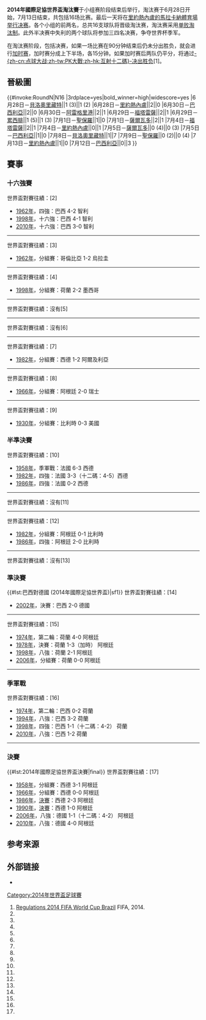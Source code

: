 **2014年國際足協世界盃淘汰賽**于小组赛阶段结束后举行，淘汰赛于6月28日开始，7月13日结束，共包括16场比赛。最后一天将在[里約熱內盧的](https://zh.wikipedia.org/wiki/里約熱內盧 "wikilink")[馬拉卡納體育場举行决赛](https://zh.wikipedia.org/wiki/馬拉卡納體育場 "wikilink")。各个小组的前两名，总共16支球队将晋级淘汰赛，淘汰赛采用[单败淘汰制](../Page/单败淘汰制.md "wikilink")。此外半决赛中失利的两个球队将参加三四名决赛，争夺世界杯季军。

在淘汰赛阶段，包括决赛，如果一场比赛在90分钟结束后仍未分出胜负，就会进行[加时赛](https://zh.wikipedia.org/wiki/加时赛 "wikilink")，加时赛分成上下半场，各15分钟。如果加时赛后两队仍平分，将通过[-{zh-cn:点球大战;zh-tw:PK大戰;zh-hk:互射十二碼}-决出胜负](https://zh.wikipedia.org/wiki/点球大战 "wikilink")\[1\]。

## 晉級圖

<section begin=bracket />

{{\#invoke:RoundN|N16 |3rdplace=yes|bold_winner=high|widescore=yes
|6月28日－[貝洛奧里藏特](https://zh.wikipedia.org/wiki/貝洛奧里藏特 "wikilink")||1
(3)||1 (2)
|6月28日－[里約熱內盧](https://zh.wikipedia.org/wiki/里約熱內盧 "wikilink")||2||0
|6月30日－[巴西利亞](https://zh.wikipedia.org/wiki/巴西利亞 "wikilink")||2||0
|6月30日－[阿雷格里港](../Page/阿雷格里港.md "wikilink")||2||1
|6月29日－[福塔雷薩](https://zh.wikipedia.org/wiki/福塔雷薩 "wikilink")||2||1
|6月29日－[累西腓](../Page/累西腓.md "wikilink")||1 (5)||1 (3)
|7月1日－[聖保羅](../Page/聖保羅_\(巴西\).md "wikilink")||1||0
|7月1日－[薩爾瓦多](https://zh.wikipedia.org/wiki/薩爾瓦多_\(巴西\) "wikilink")||2||1
|7月4日－[福塔雷薩](https://zh.wikipedia.org/wiki/福塔雷薩 "wikilink")||2||1
|7月4日－[里約熱內盧](https://zh.wikipedia.org/wiki/里約熱內盧 "wikilink")||0||1
|7月5日－[薩爾瓦多](https://zh.wikipedia.org/wiki/薩爾瓦多_\(巴西\) "wikilink")||0
(4)||0 (3)
|7月5日－[巴西利亞](https://zh.wikipedia.org/wiki/巴西利亞 "wikilink")||1||0
|7月8日－[貝洛奧里藏特](https://zh.wikipedia.org/wiki/貝洛奧里藏特 "wikilink")||1||7
|7月9日－[聖保羅](../Page/聖保羅_\(巴西\).md "wikilink")||0 (2)||0 (4)
|7月13日－[里約熱內盧](https://zh.wikipedia.org/wiki/里約熱內盧 "wikilink")||1||0
|7月12日－[巴西利亞](https://zh.wikipedia.org/wiki/巴西利亞 "wikilink")||0||3 }}

<section end=bracket />

## 賽事

### 十六強賽

<section begin=r16-1 />

<section end=r16-1 />

世界盃對賽往績：\[2\]

  - [1962年](../Page/1962年國際足協世界盃.md "wikilink")，四強：巴西 4-2 智利
  - [1998年](../Page/1998年國際足協世界盃.md "wikilink")，十六強：巴西 4-1 智利
  - [2010年](https://zh.wikipedia.org/wiki/2010年國際足協世界盃 "wikilink")，十六強：巴西
    3-0 智利

-----

<section begin=r16-2 />

<section end=r16-2 />

世界盃對賽往績：\[3\]

  - [1962年](../Page/1962年國際足協世界盃.md "wikilink")，分組賽：哥倫比亞 1-2 烏拉圭

-----

<section begin=r16-3 />

<section end=r16-3 />

世界盃對賽往績：\[4\]

  - [1998年](../Page/1998年國際足協世界盃.md "wikilink")，分組賽：荷蘭 2-2 墨西哥

-----

<section begin=r16-4 />

<section end=r16-4 />

世界盃對賽往績：沒有\[5\]

-----

<section begin=r16-5 />

<section end=r16-5 />

世界盃對賽往績：沒有\[6\]

-----

<section begin=r16-6 />

<section end=r16-6 />

世界盃對賽往績：\[7\]

  - [1982年](../Page/1982年國際足協世界盃.md "wikilink")，分組賽：西德 1-2 阿爾及利亞

-----

<section begin=r16-7 />

<section end=r16-7 />

世界盃對賽往績：\[8\]

  - [1966年](../Page/1966年國際足協世界盃.md "wikilink")，分組賽：阿根廷 2-0 瑞士

-----

<section begin=r16-8 />

<section end=r16-8 />

世界盃對賽往績：\[9\]

  - [1930年](../Page/1930年國際足協世界盃.md "wikilink")，分組賽：比利時 0-3 美國

### 半準決賽

<section begin=qf1 />

<section end=qf1 />

世界盃對賽往績：\[10\]

  - [1958年](../Page/1958年國際足協世界盃.md "wikilink")，季軍戰：法國 6-3 西德
  - [1982年](../Page/1982年國際足協世界盃.md "wikilink")，四強：法國 3-3（十二碼：4-5）西德
  - [1986年](../Page/1986年國際足協世界盃.md "wikilink")，四強：法國 0-2 西德

-----

<section begin=qf2 />

<section end=qf2 />

世界盃對賽往績：沒有\[11\]

-----

<section begin=qf3 />

<section end=qf3 />

世界盃對賽往績：\[12\]

  - [1982年](../Page/1982年國際足協世界盃.md "wikilink")，分組賽：阿根廷 0-1 比利時
  - [1986年](../Page/1986年國際足協世界盃.md "wikilink")，四強：阿根廷 2-0 比利時

-----

<section begin=qf4 />

<section end=qf4 />

世界盃對賽往績：沒有\[13\]

### 準決賽

{{\#lst:巴西對德國 (2014年國際足協世界盃)|sf1}} 世界盃對賽往績：\[14\]

  - [2002年](../Page/2002年國際足協世界盃.md "wikilink")，決賽：巴西 2-0 德國

-----

<section begin=sf2 />

<section end=sf2 />

世界盃對賽往績：\[15\]

  - [1974年](../Page/1974年國際足協世界盃.md "wikilink")，第二輪：荷蘭 4-0 阿根廷
  - [1978年](../Page/1978年國際足協世界盃.md "wikilink")，決賽：荷蘭 1-3（加時） 阿根廷
  - [1998年](../Page/1998年國際足協世界盃.md "wikilink")，八強：荷蘭 2-1 阿根廷
  - [2006年](../Page/2006年國際足協世界盃.md "wikilink")，分組賽：荷蘭 0-0 阿根廷

-----

### 季軍戰

<section begin=tpp />

<section end=tpp />

世界盃對賽往績：\[16\]

  - [1974年](../Page/1974年國際足協世界盃.md "wikilink")，第二輪：巴西 0-2 荷蘭
  - [1994年](../Page/1994年國際足協世界盃.md "wikilink")，八強：巴西 3-2 荷蘭
  - [1998年](../Page/1998年國際足協世界盃.md "wikilink")，四強：巴西 1-1（十二碼：4-2） 荷蘭
  - [2010年](https://zh.wikipedia.org/wiki/2010年國際足協世界盃 "wikilink")，八強：巴西
    1-2 荷蘭

-----

### 決賽

{{\#lst:2014年國際足協世界盃決賽|final}} 世界盃對賽往績：\[17\]

  - [1958年](../Page/1958年國際足協世界盃.md "wikilink")，分組賽：西德 3-1 阿根廷
  - [1966年](../Page/1966年國際足協世界盃.md "wikilink")，分組賽：西德 0-0 阿根廷
  - [1986年](../Page/1986年國際足協世界盃.md "wikilink")，[決賽](../Page/1986年國際足協世界盃決賽.md "wikilink")：西德
    2-3 阿根廷
  - [1990年](../Page/1990年國際足協世界盃.md "wikilink")，[決賽](../Page/1990年國際足協世界盃決賽.md "wikilink")：西德
    1-0 阿根廷
  - [2006年](../Page/2006年國際足協世界盃.md "wikilink")，八強：德國 1-1（十二碼：4-2） 阿根廷
  - [2010年](https://zh.wikipedia.org/wiki/2010年國際足協世界盃 "wikilink")，八強：德國
    4-0 阿根廷

## 参考来源

## 外部链接

  -
[Category:2014年世界盃足球賽](https://zh.wikipedia.org/wiki/Category:2014年世界盃足球賽 "wikilink")

1.  [Regulations 2014 FIFA World Cup
    Brazil](http://resources.fifa.com/mm/document/tournament/competition/01/47/38/17/regulationsfwcbrazil2014_update_e_neutral.pdf)
    FIFA, 2014.
2.
3.
4.
5.
6.
7.
8.
9.
10.
11.
12.
13.
14.
15.
16.
17.